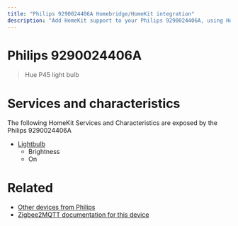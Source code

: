 ```yaml
---
title: "Philips 9290024406A Homebridge/HomeKit integration"
description: "Add HomeKit support to your Philips 9290024406A, using Homebridge, Zigbee2MQTT and homebridge-z2m."
---
```

<!---
This file has been GENERATED using src/docgen/docgen.ts
DO NOT EDIT THIS FILE MANUALLY!
-->
# Philips 9290024406A
> Hue P45 light bulb


# Services and characteristics
The following HomeKit Services and Characteristics are exposed by
the Philips 9290024406A

* [Lightbulb](../../light.md)
  * Brightness
  * On


# Related
* [Other devices from Philips](../index.md#philips)
* [Zigbee2MQTT documentation for this device](https://www.zigbee2mqtt.io/devices/9290024406A.html)